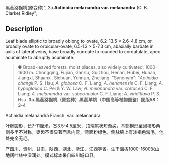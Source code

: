 黑蕊猕猴桃(原变种)",
2a.**Actinidia melanandra var. melanandra** (C. B. Clarke) Ridley",

## Description
Leaf blade elliptic to broadly oblong to ovate, 6.2-13.5 × 2.6-4.8 cm, or broadly ovate to orbicular-ovate, 6.5-13 × 5-7.3 cm, abaxially barbate in axils of lateral veins, base broadly cuneate to rounded to cordatulate, apex acuminate to abruptly acuminate.

> ●  Broad-leaved forests, moist places, also widely cultivated; 1000-1600 m. Chongqing, Fujian, Gansu, Guizhou, Henan, Hubei, Hunan, Jiangxi, Shaanxi, Sichuan, Yunnan, Zhejiang.
  "Synonym": "*Actinidia changii* P. S. Hsu; *A. globosa* C. F. Liang; *A. henanensis* C. F. Liang; *A. hypoglauca* C. Pei &amp; Y. W. Law; *A. melanandra* var. *cretacea* C. F. Liang; *A. melanandra* var. *subconcolor* C. F. Liang; *A. viridiflava* P. S. Hsu.
**3a.黑蕊猕猴桃（原变种）黑蕊羊桃（中国高等植物图鉴）图版58：3-4**

Actinidia melanandra Franch. var. melanandra

叶椭圆形，长7-11厘米，宽3.5-4.5厘米，顶端尾状短渐尖，基部楔形至阔楔形两侧多半不对称，锯齿不很显著而且内弯，背面粉绿色，侧脉腋上有淡褐色髯毛，他处完全无毛。

产四川、贵州、甘肃、陕西、湖北、浙江、江西等省。生于海拔1000-1600米山地阔叶林中湿润处。模式标本采自四川城口县。
